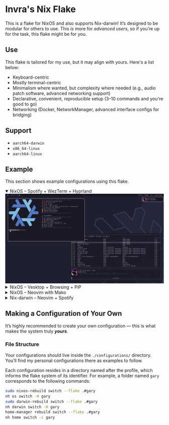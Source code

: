 # Invra's Nix Flake

This is a flake for NixOS and also supports Nix-darwin! It’s designed to be modular for others to use. This *is* more for *advanced users*, so if you’re up for the task, this flake might be for you.

## Use

This flake is tailored for my use, but it may align with yours. Here's a list below:

* Keyboard-centric
* Mostly terminal-centric
* Minimalism where wanted, but complexity where needed (e.g., audio patch software, advanced networking support)
* Declarative, convenient, reproducible setup (3–10 commands and you're good to go)
* Networking (Docker, NetworkManager, advanced interface configs for bridging)

## Support

* `aarch64-darwin`
* `x86_64-linux`
* `aarch64-linux`

## Example

This section shows example configurations using this flake.

<details open>
<summary>NixOS – Spotify + WezTerm + Hyprland</summary>
<img src="./.res/demo_1.png" alt="Demo 1">
</details>

<details>
<summary>NixOS – Vesktop + Browsing + PiP</summary>
<img src="./.res/demo_2.png" alt="Demo 2">
</details>

<details>
<summary>NixOS – Neovim with Mako</summary>
<img src="./.res/demo_3.png" alt="Demo 3">
</details>

<details>
<summary>Nix-darwin – Neovim + Spotify</summary>
<img src="./.res/demo_4.png" alt="Demo 4">
</details>

## Making a Configuration of Your Own

It’s highly recommended to create your own configuration — this is what makes the system truly ***yours***.

### File Structure

Your configurations should live inside the `./configurations/` directory.
You’ll find my personal configurations there as examples to follow.

Each configuration resides in a directory named after the profile, which informs the flake system of its identifier.
For example, a folder named `gary` corresponds to the following commands:

```sh
sudo nixos-rebuild switch --flake .#gary
nh os switch -H gary
sudo darwin-rebuild switch --flake .#gary
nh darwin switch -H gary
home-manager rebuild switch --flake .#gary
nh home switch -c gary
```
